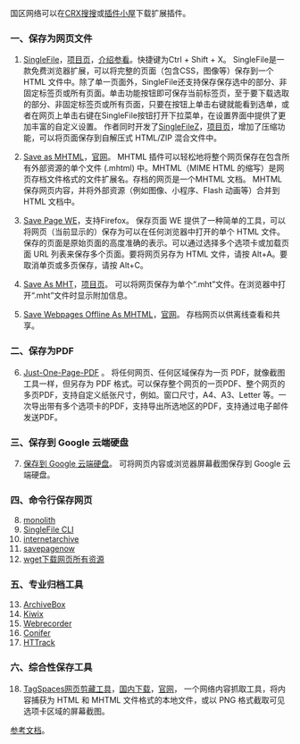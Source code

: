 国区网络可以在[CRX搜搜](https://www.crxsoso.com/)或[插件小屋](https://www.chajianxw.com/)下载扩展插件。

### 一、保存为网页文件
1. [SingleFile](https://chromewebstore.google.com/detail/singlefile/mpiodijhokgodhhofbcjdecpffjipkle)，[项目页](https://github.com/gildas-lormeau/SingleFile)，[介绍参看](https://huajiakeji.com/productivity/2018-11/1608.html)。快捷键为Ctrl + Shift + X。
SingleFile是一款免费浏览器扩展，可以将完整的页面（包含CSS，图像等）保存到一个 HTML 文件中。除了单一页面外，SingleFile还支持保存保存选中的部分、非固定标签页或所有页面。单击功能按钮即可保存当前标签页，至于要下载选取的部分、非固定标签页或所有页面，只要在按钮上单击右键就能看到选单，或者在网页上单击右键在SingleFile按钮打开下拉菜单，在设置界面中提供了更加丰富的自定义设置。
作者同时开发了[SingleFileZ](https://chromewebstore.google.com/detail/singlefilez/offkdfbbigofcgdokjemgjpdockaafjg)，[项目页](https://github.com/gildas-lormeau/SingleFileZ)，增加了压缩功能，可以将页面保存到自解压式 HTML/ZIP 混合文件中。

2. [Save as MHTML](https://chromewebstore.google.com/detail/save-as-mhtml/ahgakckdonjmnpnegjcamhagackmjpei)，[官网](https://mybrowseraddon.com/save-as-mhtml.html)。
 MHTML 插件可以轻松地将整个网页保存在包含所有外部资源的单个文件 (.mhtml) 中。MHTML（MIME HTML 的缩写）是网页存档文件格式的文件扩展名。存档的网页是一个MHTML 文档。 MHTML 保存网页内容，并将外部资源（例如图像、小程序、Flash 动画等）合并到 HTML 文档中。

3. [Save Page WE](https://chromewebstore.google.com/detail/save-page-we/dhhpefjklgkmgeafimnjhojgjamoafof)，支持Firefox。
保存页面 WE 提供了一种简单的工具，可以将网页（当前显示的）保存为可以在任何浏览器中打开的单个 HTML 文件。保存的页面是原始页面的高度准确的表示。可以通过选择多个选项卡或加载页面 URL 列表来保存多个页面。要将网页另存为 HTML 文件，请按 Alt+A。要取消单页或多页保存，请按 Alt+C。

4. [Save As MHT](https://chromewebstore.google.com/detail/save-as-mht/hfmodljjaibbdndlikgagimhhodmobkc)，[项目页](https://github.com/vsDizzy/SaveAsMHT)。
可以将网页保存为单个“.mht”文件。在浏览器中打开“.mht”文件时显示附加信息。

5. [Save Webpages Offline As MHTML](https://chromewebstore.google.com/detail/save-webpages-offline-as/nfbcfginnecenjncdjhaminfcienmehn)，[官网](https://browsernative.com/save-webpage-offline-mhtml/)。
存档网页以供离线查看和共享。

### 二、保存为PDF
6. [Just-One-Page-PDF](https://chromewebstore.google.com/detail/just-one-page-pdf/fgbhbfdgdlojklkbhdoilkdlomoilbpl) 。
将任何网页、任何区域保存为一页 PDF，就像截图工具一样，但另存为 PDF 格式。可以保存整个网页的一页PDF、整个网页的多页PDF，支持自定义纸张尺寸，例如。窗口尺寸，A4、A3、Letter 等。一次导出带有多个选项卡的PDF，支持导出所选地区的PDF，支持通过电子邮件发送PDF。

### 三、保存到 Google 云端硬盘
7. [保存到 Google 云端硬盘](https://chromewebstore.google.com/detail/%E4%BF%9D%E5%AD%98%E5%88%B0-google-%E4%BA%91%E7%AB%AF%E7%A1%AC%E7%9B%98/gmbmikajjgmnabiglmofipeabaddhgne)。
可将网页内容或浏览器屏幕截图保存到 Google 云端硬盘。

### 四、命令行保存网页
8. [monolith](https://github.com/Y2Z/monolith)
9. [SingleFile CLI](https://github.com/gildas-lormeau/single-file-cli)
10. [internetarchive](https://github.com/jjjake/internetarchive)
11. [savepagenow](https://github.com/palewire/savepagenow)
12. [wget下载网页所有资源](https://stackoverflow.com/questions/42966245/how-to-download-a-webpage-mhtml-format-using-wget-in-python)

### 五、专业归档工具
13. [ArchiveBox](https://archivebox.io/)
14. [Kiwix](https://www.kiwix.org)
15. [Webrecorder](https://webrecorder.net/)
16. [Conifer](https://conifer.rhizome.org/)
17. [HTTrack](https://www.httrack.com/)

### 六、综合性保存工具
18. [TagSpaces网页剪藏工具](https://chromewebstore.google.com/detail/tagspaces%E7%BD%91%E9%A1%B5%E5%89%AA%E8%97%8F%E5%B7%A5%E5%85%B7/ldalmgifdlgpiiadeccbcjojljeanhjk?hl=zh-CN)，[国内下载](https://www.chajianxw.com/product-tool/28181.html)，[官网](https://www.tagspaces.org/)， 一个网络内容抓取工具，将内容捕获为 HTML 和 MHTML 文件格式的本地文件，或以 PNG 格式截取可见选项卡区域的屏幕截图。

[参考文档](https://zhuanlan.zhihu.com/p/689280662)。
